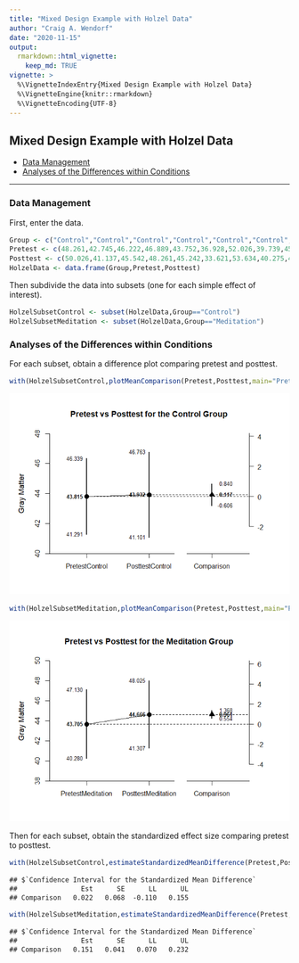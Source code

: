 ```yaml
---
title: "Mixed Design Example with Holzel Data"
author: "Craig A. Wendorf"
date: "2020-11-15"
output: 
  rmarkdown::html_vignette:
    keep_md: TRUE
vignette: >
  %\VignetteIndexEntry{Mixed Design Example with Holzel Data}
  %\VignetteEngine{knitr::rmarkdown}
  %\VignetteEncoding{UTF-8}
---
```






## Mixed Design Example with Holzel Data

- [Data Management](#data-management)
- [Analyses of the Differences within Conditions](#analyses-of-the-differences-within-conditions)

---

### Data Management

First, enter the data.


```r
Group <- c("Control","Control","Control","Control","Control","Control","Control","Control","Control","Control","Control","Control","Control","Control","Control","Control","Control","Meditation","Meditation","Meditation","Meditation","Meditation","Meditation","Meditation","Meditation","Meditation","Meditation","Meditation","Meditation","Meditation","Meditation","Meditation","Meditation")
Pretest <- c(48.261,42.745,46.222,46.889,43.752,36.928,52.026,39.739,45.503,45.386,44.745,31.725,40.562,39.216,46.771,48.314,46.065,43.072,41.922,48.366,49.725,40.013,39.673,38.405,52.51,41.281,42.157,41.281,57.843,41.935,45.281,29.673,46.144)
Posttest <- c(50.026,41.137,45.542,48.261,45.242,33.621,53.634,40.275,43.595,46.235,45.621,32.092,40.588,39.987,47.19,47.137,46.654,42.549,41.974,49.882,50.967,41.059,41.569,40.418,54.078,43.046,43.333,41.333,58,42.471,45.83,31.137,47.007)
HolzelData <- data.frame(Group,Pretest,Posttest)
```

Then subdivide the data into subsets (one for each simple effect of interest).


```r
HolzelSubsetControl <- subset(HolzelData,Group=="Control")
HolzelSubsetMeditation <- subset(HolzelData,Group=="Meditation")
```

### Analyses of the Differences within Conditions

For each subset, obtain a difference plot comparing pretest and posttest.


```r
with(HolzelSubsetControl,plotMeanComparison(Pretest,Posttest,main="Pretest vs Posttest for the Control Group",ylab="Gray Matter"))
```

![](figures/Holzel-Comparison-1.png)<!-- -->

```r
with(HolzelSubsetMeditation,plotMeanComparison(Pretest,Posttest,main="Pretest vs Posttest for the Meditation Group",ylab="Gray Matter"))
```

![](figures/Holzel-Comparison-2.png)<!-- -->

Then for each subset, obtain the standardized effect size comparing pretest to posttest.


```r
with(HolzelSubsetControl,estimateStandardizedMeanDifference(Pretest,Posttest))
```

```
## $`Confidence Interval for the Standardized Mean Difference`
##                Est      SE      LL      UL
## Comparison   0.022   0.068  -0.110   0.155
```

```r
with(HolzelSubsetMeditation,estimateStandardizedMeanDifference(Pretest,Posttest))
```

```
## $`Confidence Interval for the Standardized Mean Difference`
##                Est      SE      LL      UL
## Comparison   0.151   0.041   0.070   0.232
```
